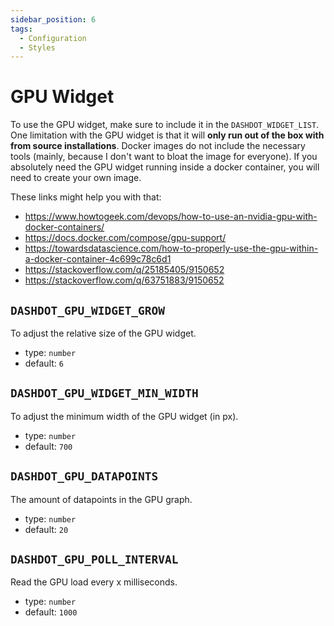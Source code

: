 ```yaml
---
sidebar_position: 6
tags:
  - Configuration
  - Styles
---
```


# GPU Widget

To use the GPU widget, make sure to include it in the `DASHDOT_WIDGET_LIST`. One
limitation with the GPU widget is that it will **only run out of the box with from
source installations**. Docker images do not include the necessary tools (mainly,
because I don't want to bloat the image for everyone). If you absolutely need the
GPU widget running inside a docker container, you will need to create your own image.

These links might help you with that:

- <https://www.howtogeek.com/devops/how-to-use-an-nvidia-gpu-with-docker-containers/>
- <https://docs.docker.com/compose/gpu-support/>
- <https://towardsdatascience.com/how-to-properly-use-the-gpu-within-a-docker-container-4c699c78c6d1>
- <https://stackoverflow.com/q/25185405/9150652>
- <https://stackoverflow.com/q/63751883/9150652>

## `DASHDOT_GPU_WIDGET_GROW`

To adjust the relative size of the GPU widget.

- type: `number`
- default: `6`

## `DASHDOT_GPU_WIDGET_MIN_WIDTH`

To adjust the minimum width of the GPU widget (in px).

- type: `number`
- default: `700`

## `DASHDOT_GPU_DATAPOINTS`

The amount of datapoints in the GPU graph.

- type: `number`
- default: `20`

## `DASHDOT_GPU_POLL_INTERVAL`

Read the GPU load every x milliseconds.

- type: `number`
- default: `1000`
